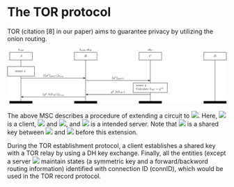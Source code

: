 The TOR protocol
================

TOR (citation [8] in our paper) aims to guarantee privacy by utilizing the
onion routing.

<img src="tor_establishment.jpg"></img>

The above MSC describes a procedure of extending a circuit to <img
src="https://latex.codecogs.com/gif.latex?C" />.
Here, <img src="https://latex.codecogs.com/gif.latex?A" /> is a client, <img
src="https://latex.codecogs.com/gif.latex?B" /> and <img
src="https://latex.codecogs.com/gif.latex?C" />, and <img
src="https://latex.codecogs.com/gif.latex?D" /> is a intended server.
Note that <img src="https://latex.codecogs.com/gif.latex?k_{AB}" /> is a shared
key between <img src="https://latex.codecogs.com/gif.latex?A" /> and <img
src="https://latex.codecogs.com/gif.latex?B" /> before this extension.

During the TOR establishment protocol, a client establishes a shared key with
a TOR relay by using a DH key exchange. Finally, all the entities (except
a server <img src="https://latex.codecogs.com/gif.latex?D" /> maintain
states (a symmetric key and a forward/backword routing information) identified 
with connection ID (connID), which would be used in the TOR record protocol.
